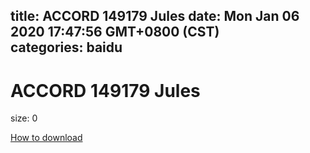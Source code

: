 
title: ACCORD 149179 Jules
date: Mon Jan 06 2020 17:47:56 GMT+0800 (CST)    
categories: baidu
---

# ACCORD 149179 Jules
size: 0
 
 

[How to download](https://bpcam.bemobtrk.com/go/2ceec3aa-1ca2-46d6-b9ff-aaa5c184517c?jno=678)